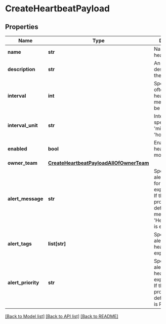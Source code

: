 # CreateHeartbeatPayload

## Properties
Name | Type | Description | Notes
------------ | ------------- | ------------- | -------------
**name** | **str** | Name of the heartbeat | 
**description** | **str** | An optional description of the heartbeat | [optional] 
**interval** | **int** | Specifies how often a heartbeat message should be expected | 
**interval_unit** | **str** | Interval specified as &#39;minutes&#39;, &#39;hours&#39; or &#39;days&#39; | 
**enabled** | **bool** | Enable/disable heartbeat monitoring | 
**owner_team** | [**CreateHeartbeatPayloadAllOfOwnerTeam**](CreateHeartbeatPayloadAllOfOwnerTeam.md) |  | [optional] 
**alert_message** | **str** | Specifies the alert message for heartbeat expiration alert. If this is not provided, default alert message is &#39;HeartbeatName is expired&#39; | [optional] 
**alert_tags** | **list[str]** | Specifies the alert tags for heartbeat expiration alert | [optional] 
**alert_priority** | **str** | Specifies the alert priority for heartbeat expiration alert. If this is not provided, default priority is P3 | [optional] 

[[Back to Model list]](../README.md#documentation-for-models) [[Back to API list]](../README.md#documentation-for-api-endpoints) [[Back to README]](../README.md)


